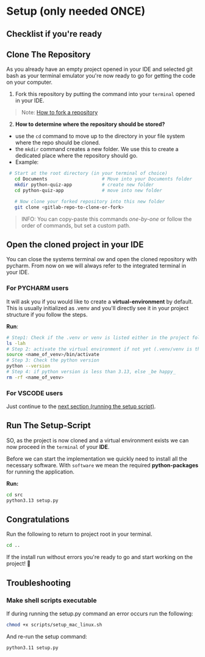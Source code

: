 # Setup (only needed **ONCE**)

## Checklist if you're ready

## Clone The Repository

As you already have an empty project opened in your IDE and selected git bash as your terminal emulator you're now ready to go for getting the code on
your computer.

1. Fork this repository by putting the command into your `terminal` opened in your IDE.
> Note: [How to fork a repository](https://docs.github.com/en/get-started/quickstart/fork-a-repo)
2. **How to determine where the repository should be stored?**
 - use the `cd` command to move up to the directory in your file system where the repo should be cloned.
 - the `mkdir` command creates a new folder. We use this to create a dedicated place where the repository should go.
 - Example:

```bash
 # Start at the root directory (in your terminal of choice)
   cd Documents                    # Move into your Documents folder
   mkdir python-quiz-app           # create new folder
   cd python-quiz-app              # move into new folder

   # Now clone your forked repository into this new folder
   git clone <gitlab-repo-to-clone-or-fork>
 ```

> INFO: You can copy-paste this commands *one-by-one* or follow the order of commands, but set a custom path.

## Open the cloned project in your IDE

You can close the systems terminal ow and open the cloned repository with pycharm. From now on we will always refer to the integrated terminal in your IDE.

### For PYCHARM users

It will ask you if you would like to create a **virtual-environment** by default.
This is usually initialized as .venv and you'll directly see it in your project structure if you follow the steps.

**Run**:
```bash
# Step1: Check if the .venv or venv is listed either in the project folder (`command` + `1`) or by running:
ls -lah
# Step 2: activate the virtual environment if not yet (.venv/venv is the name of your virtual-environment)
source <name_of_venv>/bin/activate
# Step 3: Check the python version
python --version
# Step 4: if python version is less than 3.13, else _be happy_
rm -rf <name_of_venv>
```

### For VSCODE users

Just continue to the [next section (running the setup script)](#run-the-setup-script).

## Run The Setup-Script

SO, as the project is now cloned and a virtual environment exists we can now proceed in the `terminal` of your **IDE**.

Before we can start the implementation we quickly need to install all the necessary software. With `software` we mean
the required **python-packages** for running the application.

**Run:**
```bash
cd src
python3.13 setup.py
```

## Congratulations

Run the following to return to project root in your terminal.
```bash
cd ..
```
If the install run without errors you're ready to go and start working on the project! 🎉

## Troubleshooting

### Make shell scripts executable
If during running the setup.py command an error occurs run the following:

```bash
chmod +x scripts/setup_mac_linux.sh
```

And re-run the setup command:
```bash
python3.11 setup.py
```

